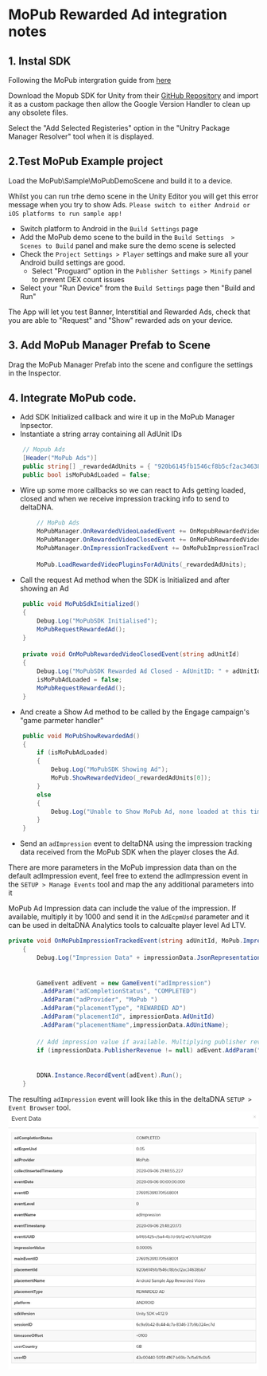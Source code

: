 # MoPub Rewarded Ad integration notes

## 1. Instal SDK
Following the MoPub intergration guide from [here](https://developers.mopub.com/publishers/unity/integrate/)

Download the Mopub SDK for Unity from their [GitHub Repository](https://github.com/mopub/mopub-unity-sdk/releases) and import it as a custom package then allow the Google Version Handler to clean up any obsolete files. 

Select the "Add Selected Registeries" option in the "Unitry Package Manager Resolver" tool when it is displayed.


## 2.Test MoPub Example project
Load the MoPub\Sample\MoPubDemoScene and build it to a device. 

Whilst you can run trhe demo scene in the Unity Editor you will get this error message when you try to show Ads.  ``Please switch to either Android or iOS platforms to run sample app!``

* Switch platform to Android in the ``Build Settings`` page 
* Add  the MoPub demo scene to the build in the ``Build Settings  > Scenes to Build`` panel and make sure the demo scene is selected 
* Check the ``Project Settings > Player`` settings and make sure all your Android build settings are good.
    * Select "Proguard" option in the ``Publisher Settings > Minify`` panel to prevent DEX count issues 
* Select your "Run Device" from the ``Build Settings`` page then "Build and Run"

The App will let you test Banner, Interstitial and Rewarded Ads, check that you are able to "Request" and "Show" rewarded ads on your device. 

## 3. Add MoPub Manager Prefab to Scene
Drag the MoPub Manager Prefab into the scene and configure the settings in the Inspector.

## 4. Integrate MoPub code.

* Add SDK Initialized callback and wire it up in the MoPub Manager Inpsector.
* Instantiate a string array containing all AdUnit IDs 
```csharp
    // Mopub Ads
    [Header("MoPub Ads")]
    public string[] _rewardedAdUnits = { "920b6145fb1546cf8b5cf2ac34638bb7" };
    public bool isMoPubAdLoaded = false; 
```
* Wire up some more callbacks so we can react to Ads getting loaded, closed and when we receive impression tracking info to send to deltaDNA.

```csharp
        // MoPub Ads
        MoPubManager.OnRewardedVideoLoadedEvent += OnMopubRewardedVideoLoadedEvent;
        MoPubManager.OnRewardedVideoClosedEvent += OnMoPubRewardedVideoClosedEvent;
        MoPubManager.OnImpressionTrackedEvent += OnMoPubImpressionTrackedEvent;

        MoPub.LoadRewardedVideoPluginsForAdUnits(_rewardedAdUnits);
```

* Call the request Ad method when the SDK is Initialized and after showing an Ad
```csharp 
    public void MoPubSdkInitialized()
    {        
        Debug.Log("MoPubSDK Initialised");
        MoPubRequestRewardedAd();
    }

    private void OnMoPubRewardedVideoClosedEvent(string adUnitId)
    {
        Debug.Log("MoPubSDK Rewarded Ad Closed - AdUnitID: " + adUnitId);
        isMoPubAdLoaded = false;
        MoPubRequestRewardedAd();
    }
```

* And create a Show Ad method to be called by the Engage campaign's "game parmeter handler"
```csharp
    public void MoPubShowRewardedAd()
    {
        if (isMoPubAdLoaded)
        {
            Debug.Log("MoPubSDK Showing Ad");
            MoPub.ShowRewardedVideo(_rewardedAdUnits[0]);
        }
        else
        {
            Debug.Log("Unable to Show MoPub Ad, none loaded at this time!");
        }
    }
```
* Send an ``adImpression`` event to deltaDNA using the impression tracking data received from the MoPub SDK when the player closes the Ad. 

There are more parameters in the MoPub impression data than on the default adImpression event, feel free to extend the adImpression event in the ``SETUP > Manage Events`` tool and map the any additional parameters into it

MoPub Ad Impression data can include the value of the impression. If available, multiply it by 1000 and send it in the ``AdEcpmUsd`` parameter and it can be used in deltaDNA Analytics tools to calcualte player level Ad LTV.

```csharp
private void OnMoPubImpressionTrackedEvent(string adUnitId, MoPub.ImpressionData impressionData)
    {
        Debug.Log("Impression Data" + impressionData.JsonRepresentation.ToString());
        

        GameEvent adEvent = new GameEvent("adImpression")
         .AddParam("adCompletionStatus", "COMPLETED")
         .AddParam("adProvider", "MoPub ")
         .AddParam("placementType", "REWARDED AD")
         .AddParam("placementId", impressionData.AdUnitId)
         .AddParam("placementName",impressionData.AdUnitName);

        // Add impression value if available. Multiplying publisher revenue by 1000 to get CPM value
        if (impressionData.PublisherRevenue != null) adEvent.AddParam("adEcpmUsd", System.Convert.ToDouble(impressionData.PublisherRevenue)*1000); 
         

        DDNA.Instance.RecordEvent(adEvent).Run();
    }
```

The resulting ``adImpression`` event will look like this in the deltaDNA ``SETUP > Event Browser`` tool. 
![adImpression Event](Images/MoPub/adImpressionEvent.jpg)



